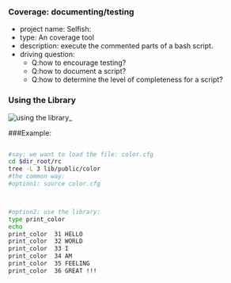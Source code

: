 
### Coverage: documenting/testing 
* project name: Selfish:
* type: An coverage tool
* description: execute the commented parts of a bash script.
* driving question: 
    - Q:how to encourage testing? 
    - Q:how to document a script? 
    - Q:how to determine the level of completeness for a script?


### Using the Library
![using the library](.GIF/using_the_library.gif)_

###Example:
```sh

#say: we want to load the file: color.cfg
cd $dir_root/rc
tree -L 3 lib/public/color
#the common way:
#option1: source color.cfg



#option2: use the library:
type print_color
echo
print_color  31 HELLO
print_color  32 WORLD
print_color  33 I
print_color  34 AM
print_color  35 FEELING
print_color  36 GREAT !!!
```
